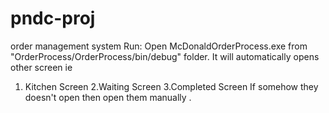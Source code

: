 # pndc-proj
order management system
Run:
Open McDonaldOrderProcess.exe from "OrderProcess/OrderProcess/bin/debug" folder.
It will automatically opens other screen ie 
1. Kitchen Screen
2.Waiting Screen
3.Completed Screen
If somehow they doesn't open then open them manually .

